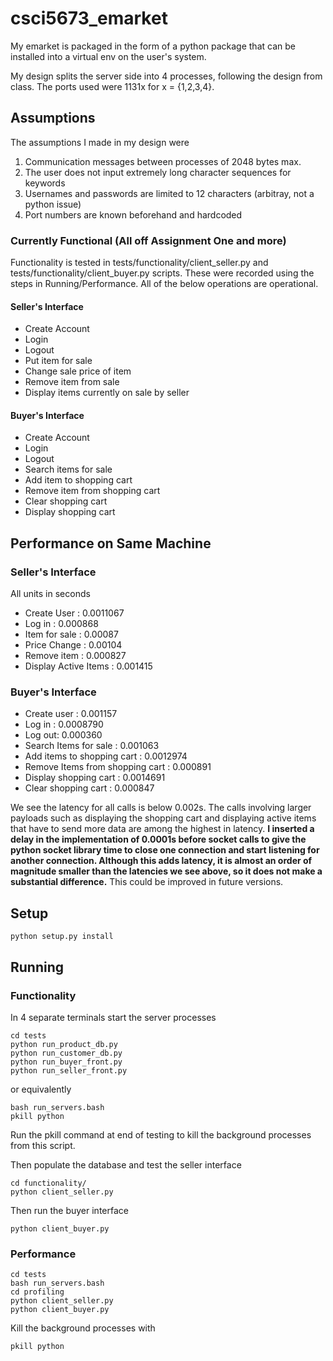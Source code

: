 # csci5673_emarket

My emarket is packaged in the form of a python package that can be installed into a virtual env on the user's system.

My design splits the server side into 4 processes, following the design from class. The ports used were 1131x for x = {1,2,3,4}. 

## Assumptions
The assumptions I made in my design were
1. Communication messages between processes of 2048 bytes max. 
2. The user does not input extremely long character sequences for keywords
3. Usernames and passwords are limited to 12 characters (arbitray, not a python issue)
4. Port numbers are known beforehand and hardcoded

### Currently Functional (All off Assignment One and more)
Functionality is tested in tests/functionality/client_seller.py and tests/functionality/client_buyer.py scripts. These were recorded using the steps in Running/Performance. All of the below operations are operational.
#### Seller's Interface
- Create Account
- Login
- Logout
- Put item for sale
- Change sale price of item
- Remove item from sale
- Display items currently on sale by seller
#### Buyer's Interface
- Create Account
- Login
- Logout
- Search items for sale
- Add item to shopping cart
- Remove item from shopping cart
- Clear shopping cart
- Display shopping cart


## Performance on Same Machine
### Seller's Interface
All units in seconds
- Create User : 0.0011067
- Log in : 0.000868
- Item for sale : 0.00087
- Price Change : 0.00104
- Remove item : 0.000827
- Display Active Items : 0.001415
### Buyer's Interface
- Create user : 0.001157
- Log in : 0.0008790
- Log out: 0.000360
- Search Items for sale : 0.001063
- Add items to shopping cart : 0.0012974
- Remove Items from shopping cart : 0.000891
- Display shopping cart : 0.0014691
- Clear shopping cart : 0.000847

We see the latency for all calls is below 0.002s. The calls involving larger payloads such as displaying the shopping cart and displaying active items that have to send more data are among the highest in latency. **I inserted a delay in the implementation of 0.0001s before socket calls to give the python socket library time to close one connection and start listening for another connection. Although this adds latency, it is almost an order of magnitude smaller than the latencies we see above, so it does not make a substantial difference.** This could be improved in future versions.

## Setup
```
python setup.py install
```

## Running
### Functionality
In 4 separate terminals start the server processes
```
cd tests
python run_product_db.py
python run_customer_db.py
python run_buyer_front.py
python run_seller_front.py
```
or equivalently
```
bash run_servers.bash
pkill python
```
Run the pkill command at end of testing to kill the background processes from this script.

Then populate the database and test the seller interface
```
cd functionality/
python client_seller.py
```
Then run the buyer interface
```
python client_buyer.py
```

### Performance
```
cd tests
bash run_servers.bash
cd profiling
python client_seller.py
python client_buyer.py
```
Kill the background processes with
```
pkill python
```